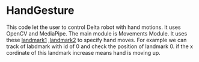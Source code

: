 # HandGesture
This code let the user to control Delta robot with hand motions.
It uses OpenCV and MediaPipe.
The main module is Movements Module.
It uses these [landmark1](https://www.google.com/imgres?imgurl=https%3A%2F%2Fcdn-images-1.medium.com%2Ffit%2Ft%2F1600%2F480%2F1*WhYiJkSaqJAMEloRIiWHTQ.png&tbnid=UPkP4H6khoymMM&vet=12ahUKEwignsWP76uBAxX2gv0HHZXGCTgQMygRegQIARB8..i&imgrefurl=https%3A%2F%2Ftowardsdatascience.com%2Fexquisite-hand-and-finger-tracking-in-web-browsers-with-mediapipes-machine-learning-models-2c4c2beee5df&docid=xu48bmGzyvZQxM&w=1600&h=480&q=mediapipe%20hand%20landmarks&client=ubuntu-sn&ved=2ahUKEwignsWP76uBAxX2gv0HHZXGCTgQMygRegQIARB8) ,[landmark2](https://encrypted-tbn0.gstatic.com/images?q=tbn:ANd9GcQ7gKTpz0UV9CvuZMmy_B5ITWxeLGhlikolT_nh5Sxp8D34fX_-giYsEylY2unrJQRs2eY&usqp=CAU) to specify hand moves.
For example we can track of labdmark with id of 0 and check the position of landmark 0. if the x cordinate of this landmark increase means hand is moving up.
